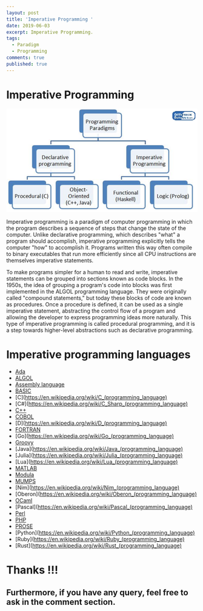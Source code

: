 ```yaml
---
layout: post
title: 'Imperative Programming '
date: 2019-06-03
excerpt: Imperative Programming.
tags:
  - Paradigm
  - Programming
comments: true
published: true
---
```

# Imperative Programming

![](../img/Imperative.png)
<br>

Imperative programming is a paradigm of computer programming in which the program describes a sequence of steps that change the state of the computer. Unlike declarative programming, which describes "what" a program should accomplish, imperative programming explicitly tells the computer "how" to accomplish it. Programs written this way often compile to binary executables that run more efficiently since all CPU instructions are themselves imperative statements.

To make programs simpler for a human to read and write, imperative statements can be grouped into sections known as code blocks. In the 1950s, the idea of grouping a program's code into blocks was first implemented in the ALGOL programming language. They were originally called "compound statements," but today these blocks of code are known as procedures. Once a procedure is defined, it can be used as a single imperative statement, abstracting the control flow of a program and allowing the developer to express programming ideas more naturally. This type of imperative programming is called procedural programming, and it is a step towards higher-level abstractions such as declarative programming.

#                               Imperative programming languages



- [Ada](https://en.wikipedia.org/wiki/Ada_(programming_language))
- [ALGOL](https://en.wikipedia.org/wiki/ALGOL_68)
- [Assembly language](https://en.wikipedia.org/wiki/Assembly_language)
- [BASIC](https://en.wikipedia.org/wiki/BASIC)
- [C](https://en.wikipedia.org/wiki/C_(programming_language)
- [C#](https://en.wikipedia.org/wiki/C_Sharp_(programming_language)
- [C++](https://en.wikipedia.org/wiki/C%2B%2B)
- [COBOL](https://en.wikipedia.org/wiki/COBOL)
- [D](https://en.wikipedia.org/wiki/D_(programming_language)
- [FORTRAN](https://en.wikipedia.org/wiki/Fortran)
- [Go](https://en.wikipedia.org/wiki/Go_(programming_language)
- [Groovy](https://en.wikipedia.org/wiki/Apache_Groovy)
- [Java](https://en.wikipedia.org/wiki/Java_(programming_language)
- [Julia](https://en.wikipedia.org/wiki/Julia_(programming_language)
- [Lua](https://en.wikipedia.org/wiki/Lua_(programming_language)
- [MATLAB](https://en.wikipedia.org/wiki/MATLAB)
- [Modula](https://en.wikipedia.org/wiki/Modula)
- [MUMPS](https://en.wikipedia.org/wiki/MUMPS)
- [Nim](https://en.wikipedia.org/wiki/Nim_(programming_language)
- [Oberon](https://en.wikipedia.org/wiki/Oberon_(programming_language)
- [OCaml](https://en.wikipedia.org/wiki/OCaml)
- [Pascal](https://en.wikipedia.org/wiki/Pascal_(programming_language)
- [Perl](https://en.wikipedia.org/wiki/Perl)
- [PHP](https://en.wikipedia.org/wiki/PHP)
- [PROSE](https://en.wikipedia.org/wiki/ProSet)
- [Python](https://en.wikipedia.org/wiki/Python_(programming_language)
- [Ruby](https://en.wikipedia.org/wiki/Ruby_(programming_language)
- [Rust](https://en.wikipedia.org/wiki/Rust_(programming_language)

# Thanks !!!

## Furthermore, if you have any query, feel free to ask in the comment section.
